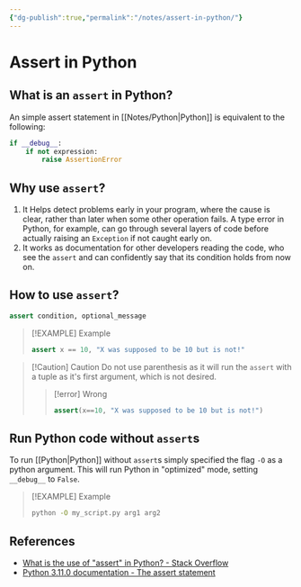```yaml
---
{"dg-publish":true,"permalink":"/notes/assert-in-python/"}
---
```




# Assert in Python
## What is an `assert` in Python?
An simple assert statement in [[Notes/Python\|Python]] is equivalent to the following:
```python
if __debug__:
    if not expression:
	    raise AssertionError
```
## Why use `assert`?
1. It Helps detect problems early in your program, where the cause is clear, rather than later when some other operation fails. A type error in Python, for example, can go through several layers of code before actually raising an `Exception` if not caught early on.
2. It works as documentation for other developers reading the code, who see the `assert` and can confidently say that its condition holds from now on.

## How to use `assert`?
```python
assert condition, optional_message
```

> [!EXAMPLE] Example
> ```python
> assert x == 10, "X was supposed to be 10 but is not!"
> ```

> [!Caution] Caution
> Do not use parenthesis as it will run the `assert` with a tuple as it's first argument, which is not desired.
>> [!error] Wrong
>> ```python
>> assert(x==10, "X was supposed to be 10 but is not!")

## Run Python code without `assert`s
To run [[Python|Python]] without `assert`s simply specified the flag `-O` as a python argument. This will run Python in "optimized" mode, setting `__debug__` to `False`.
> [!EXAMPLE] Example
> ```bash
> python -O my_script.py arg1 arg2
> ```

## References
- [What is the use of "assert" in Python? - Stack Overflow](https://stackoverflow.com/questions/5142418/what-is-the-use-of-assert-in-python)
- [Python 3.11.0 documentation - The assert statement](https://docs.python.org/3/reference/simple_stmts.html#assert)